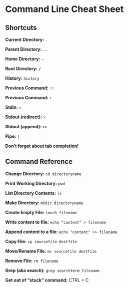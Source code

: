 # Command Line Cheat Sheet

## Shortcuts

**Current Directory:** `.`

**Parent Directory:** `..`

**Home Directory:** `~`

**Root Directory:** `/`

**History:** `history`

**Previous Command:** `!!`

**Previous Command:** `↑`

**Stdin:** `<`

**Stdout \(redirect\):** `>`

**Stdout \(append\):** `>>`

**Pipe:** `|`

**Don’t forget about tab completion!**

## Command Reference

**Change Directory:** `cd directoryname`

**Print Working Directory:** `pwd`

**List Directory Contents:** `ls`

**Make Directory:** `mkdir directoryname`

**Create Empty File:** `touch filename`

**Write content to file:** `echo “content” > filename`

**Append content to a file:** `echo "content" >> filename`

**Copy File:** `cp sourcefile destfile`

**Move/Rename File:** `mv sourcefile destfile`

**Remove File:** `rm filename`

**Grep \(aka search\):** `grep searchterm filename`

**Get out of “stuck” command:**  CTRL + C

